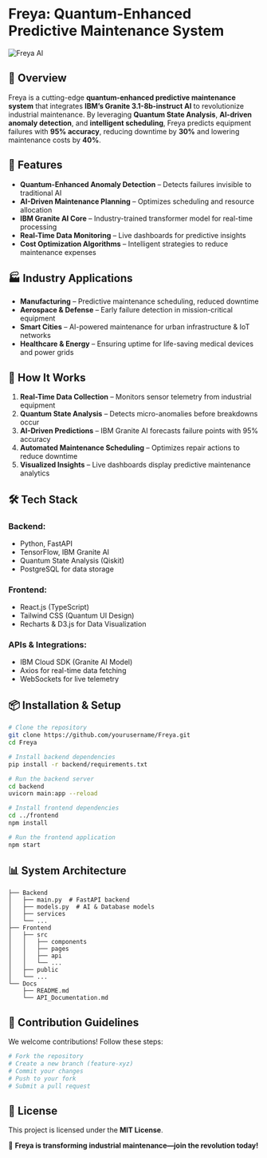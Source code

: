 # Freya: Quantum-Enhanced Predictive Maintenance System

![Freya AI](https://media0.giphy.com/media/v1.Y2lkPTc5MGI3NjExMjZ6cnAwNTVwYm1sZjhzdWZrdWxpbXpjMTQ4bHE4ZWx0amEwdWllYSZlcD12MV9pbnRlcm5hbF9naWZfYnlfaWQmY3Q9Zw/vTr3WiTdqpL6GOT5mF/giphy.gif)

## 🚀 Overview
Freya is a cutting-edge **quantum-enhanced predictive maintenance system** that integrates **IBM’s Granite 3.1-8b-instruct AI** to revolutionize industrial maintenance. By leveraging **Quantum State Analysis**, **AI-driven anomaly detection**, and **intelligent scheduling**, Freya predicts equipment failures with **95% accuracy**, reducing downtime by **30%** and lowering maintenance costs by **40%**.

## 📌 Features
- **Quantum-Enhanced Anomaly Detection** – Detects failures invisible to traditional AI  
- **AI-Driven Maintenance Planning** – Optimizes scheduling and resource allocation  
- **IBM Granite AI Core** – Industry-trained transformer model for real-time processing  
- **Real-Time Data Monitoring** – Live dashboards for predictive insights  
- **Cost Optimization Algorithms** – Intelligent strategies to reduce maintenance expenses  

## 🏭 Industry Applications
- **Manufacturing** – Predictive maintenance scheduling, reduced downtime  
- **Aerospace & Defense** – Early failure detection in mission-critical equipment  
- **Smart Cities** – AI-powered maintenance for urban infrastructure & IoT networks  
- **Healthcare & Energy** – Ensuring uptime for life-saving medical devices and power grids  

## 🎯 How It Works
1. **Real-Time Data Collection** – Monitors sensor telemetry from industrial equipment  
2. **Quantum State Analysis** – Detects micro-anomalies before breakdowns occur  
3. **AI-Driven Predictions** – IBM Granite AI forecasts failure points with 95% accuracy  
4. **Automated Maintenance Scheduling** – Optimizes repair actions to reduce downtime  
5. **Visualized Insights** – Live dashboards display predictive maintenance analytics  

## 🛠️ Tech Stack
### **Backend:**
- Python, FastAPI
- TensorFlow, IBM Granite AI
- Quantum State Analysis (Qiskit)
- PostgreSQL for data storage

### **Frontend:**
- React.js (TypeScript)
- Tailwind CSS (Quantum UI Design)
- Recharts & D3.js for Data Visualization

### **APIs & Integrations:**
- IBM Cloud SDK (Granite AI Model)
- Axios for real-time data fetching
- WebSockets for live telemetry

## 📦 Installation & Setup
```bash
# Clone the repository
git clone https://github.com/yourusername/Freya.git
cd Freya
```
```bash
# Install backend dependencies
pip install -r backend/requirements.txt
```
```bash
# Run the backend server
cd backend
uvicorn main:app --reload
```
```bash
# Install frontend dependencies
cd ../frontend
npm install
```
```bash
# Run the frontend application
npm start
```

## 📊 System Architecture
```
├── Backend
│   ├── main.py  # FastAPI backend
│   ├── models.py  # AI & Database models
│   ├── services
│   └── ...
├── Frontend
│   ├── src
│   │   ├── components
│   │   ├── pages
│   │   ├── api
│   │   └── ...
│   ├── public
│   └── ...
└── Docs
    ├── README.md
    └── API_Documentation.md
```

## 📌 Contribution Guidelines
We welcome contributions! Follow these steps:
```bash
# Fork the repository
# Create a new branch (feature-xyz)
# Commit your changes
# Push to your fork
# Submit a pull request
```

## 📄 License
This project is licensed under the **MIT License**.

🚀 **Freya is transforming industrial maintenance—join the revolution today!**
```


